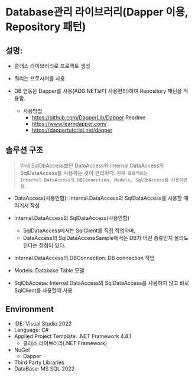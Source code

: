 ﻿# Database관리 라이브러리(Dapper 이용, Repository 패턴)

## 설명: 
* 클래스 라이브러리로 프로젝트 생성

* 쿼리는 프로시저를 사용. 
* DB 연동은 Dapper를 사용(ADO.NET보다 사용편리)하여 Repository 패턴을 적용함.
  * 사용방법
    * https://github.com/DapperLib/Dapper Readme
    * https://www.learndapper.com/
    * https://dappertutorial.net/dapper

## 솔루션 구조
> 아래 SqlDbAccess보단 DataAccess와 Internal.DataAccess의 SqlDataAccess를 사용하는 것이 편리하다.
> `현재 프로젝트는 Internal.DataAccess의 DBConnection, Models, SqlDbAccess를 사용하였음.`

* DataAccess(사용안함): Internal.DataAccess의 SqlDataAccess를 사용할 때 여기서 작성

* Internal.DataAccess의 SqlDataAccess(사용안함)
  * SqlDataAccess에서는 SqlClient를 직접 작업하며,
  * DataAccess의 SqlDataAccessSample에서는 DB가 어떤 종류인지 몰라도 된다는 장점이 있다.

* Internal.DataAccess의 DBConnection: DB connection 작업

* Models: Database Table 모델

* SqlDbAccess:  Internal.DataAccess의 SqlDataAccess를 사용하지 않고 바로 SqlClient를 사용할때 사용

## Environment
* IDE: Visual Studio 2022
* Language: C#
* Applied Project Template: .NET Framework 4.8.1
  * 클래스 라이브러리(.NET Framework)
* NuGet
  * Dapper
* Third Party Libraries  
* DataBase: MS SQL 2022